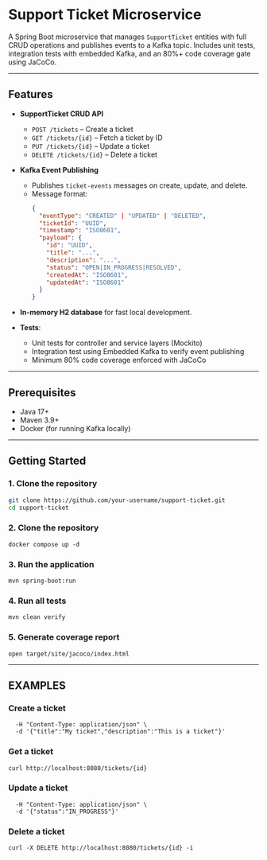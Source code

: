 # Support Ticket Microservice

A Spring Boot microservice that manages `SupportTicket` entities with full CRUD operations and publishes events to a Kafka topic. Includes unit tests, integration tests with embedded Kafka, and an 80%+ code coverage gate using JaCoCo.

---

## Features

- **SupportTicket CRUD API**
  - `POST /tickets` – Create a ticket
  - `GET /tickets/{id}` – Fetch a ticket by ID
  - `PUT /tickets/{id}` – Update a ticket
  - `DELETE /tickets/{id}` – Delete a ticket

- **Kafka Event Publishing**
  - Publishes `ticket-events` messages on create, update, and delete.
  - Message format:
    ```json
    {
      "eventType": "CREATED" | "UPDATED" | "DELETED",
      "ticketId": "UUID",
      "timestamp": "ISO8601",
      "payload": {
        "id": "UUID",
        "title": "...",
        "description": "...",
        "status": "OPEN|IN_PROGRESS|RESOLVED",
        "createdAt": "ISO8601",
        "updatedAt": "ISO8601"
      }
    }
    ```

- **In-memory H2 database** for fast local development.
- **Tests**:
  - Unit tests for controller and service layers (Mockito)
  - Integration test using Embedded Kafka to verify event publishing
  - Minimum 80% code coverage enforced with JaCoCo

---

## Prerequisites

- Java 17+
- Maven 3.9+
- Docker (for running Kafka locally)

---

## Getting Started

### 1. Clone the repository
```bash
git clone https://github.com/your-username/support-ticket.git
cd support-ticket
```

### 2. Clone the repository
`docker compose up -d`

### 3. Run the application
`mvn spring-boot:run`

### 4. Run all tests
`mvn clean verify`

### 5. Generate coverage report
`open target/site/jacoco/index.html`

---

## EXAMPLES

### Create a ticket
```curl -X POST http://localhost:8080/tickets \
  -H "Content-Type: application/json" \
  -d '{"title":"My ticket","description":"This is a ticket"}'
  ```

### Get a ticket
`curl http://localhost:8080/tickets/{id}`

### Update a ticket
```curl -X PUT http://localhost:8080/tickets/{id} \
  -H "Content-Type: application/json" \
  -d '{"status":"IN_PROGRESS"}'
  ```

### Delete a ticket
`curl -X DELETE http://localhost:8080/tickets/{id} -i`


